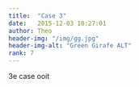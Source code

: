 ```yaml
---
title:  "Case 3"
date:   2015-12-03 10:27:01
author: Theo
header-img: "/img/gg.jpg"
header-img-alt: "Green Girafe ALT"
rank: 7
---
```

3e case ooit
